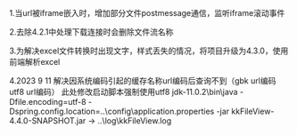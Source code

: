 1.当url被iframe嵌入时，增加部分文件postmessage通信，监听iframe滚动事件

2.去除4.2.1中处理下载连接时会删除文件流名称

3.为解决excel文件转换时出现文字，样式丢失的情况，将项目升级为4.3.0，使用前端解析excel

4.2023 9 11 解决因系统编码引起的缓存名称url编码后查询不到（gbk url编码 utf8 url编码）
此处修改启动脚本强制使用utf8 
jdk-11.0.2\bin\java -Dfile.encoding=utf-8 -Dspring.config.location=..\config\application.properties -jar kkFileView-4.4.0-SNAPSHOT.jar -> ..\log\kkFileView.log